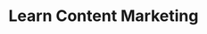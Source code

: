 ---
layout: topic
name: content-marketing
title: "Learn Content Marketing"
main-color: "#8681EC"
icon-image: "/assets/images/imgs/illustration__topic--content-marketing.png"
background-image: "/assets/images/imgs/img__bg--purple.gif"
intro: "Donec nec justo eget felis facilisis fermentum. Aliquam porttitor mauris sit amet orci. Aenean dignissim pellentesque felis."
---